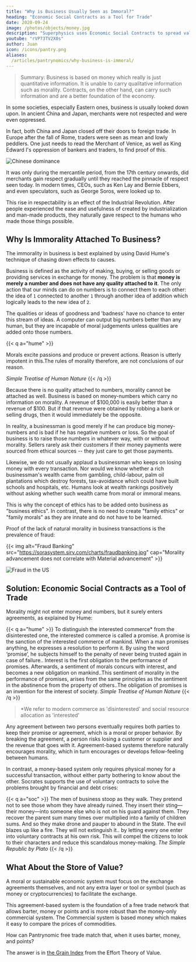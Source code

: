 ```yaml
---
title: "Why is Business Usually Seen as Immoral?"
heading: "Economic Social Contracts as a Tool for Trade"
date: 2020-09-24
image: /photos/objects/money.jpg
description: "Superphysics uses Economic Social Contracts to spread value in a society. This makes it resilient to financial and currency crises"
youtube: "rVP73TV2X0s"
author: Juan
icon: /icons/pantry.png
aliases:
  /articles/pantrynomics/why-business-is-immoral/
---
```


> Summary: Business is based on money which really is just quantitative information. It is unable to carry qualitative information such as morality. Contracts, on the other hand, can carry such information and are a better foundation of the economy.


In some societies, especially Eastern ones, business is usually looked down upon. In ancient China and Japan, merchants were not respected and were even oppressed.

In fact, both China and Japan closed off their doors to foreign trade. In Europe after the fall of Rome, traders were seen as mean and lowly peddlers. One just needs to read the Merchant of Venice, as well as King Edward I's oppression of bankers and traders, to find proof of this.

![Chinese dominance](https://socioecons.files.wordpress.com/2016/03/20130615_blp504.jpg)

It was only during the mercantile period, from the 17th century onwards, did merchants gain respect gradually until they reached the pinnacle of respect seen today. In modern times, CEOs, such as Ken Lay and Bernie Ebbers, and even speculators, such as George Soros, were looked up to. 

This rise in respectability is an effect of the Industrial Revolution. <!--  which came from British improvements on the steam engine which allowed the mass production of useful things which were then distributed through commerce. Ancient Rome did not have the natural ore deposits like England and so the Romans could not create such a commercial revolution. --> After people experienced the ease and usefulness of created by industrialization and man-made products, they naturally gave respect to the humans who made those things possible.


## Why Is Immorality Attached To Business?

The immorality in business is best explained by using David Hume's technique of chasing down effects to causes. 

Business is defined as the activity of making, buying, or selling goods or providing services in exchange for money. The problem is that **money is merely a number and does not have any quality attached to it**. The only action that our minds can do on numbers is to connect them to each other: the idea of `1` connected to another `1` through another idea of addition which logically leads to the new idea of `2`. 

The qualities or ideas of goodness and 'badness' have no chance to enter this stream of ideas. A computer can output big numbers better than any human, but they are incapable of moral judgements unless qualities are added onto those numbers.


{{< q a="hume" >}}
<p>Morals excite passions and produce or prevent actions. Reason is utterly impotent in this.The rules of morality therefore, are not conclusions of our reason.</p>
<cite>Simple Treatise of Human Nature</cite>
{{< /q >}}


Because there is no quality attached to numbers, morality cannot be attached as well. Business is based on money-numbers which carry no information on morality. A revenue of $100,000 is easily better than a revenue of $100. But if that revenue were obtained by robbing a bank or selling drugs, then it would immediately be the opposite.

In reality, a businessman is good merely if he can produce big money-numbers and is bad if he has negative numbers or loss. So the goal of business is to raise those numbers in whatever way, with or without morality. Sellers rarely ask their customers if their money payments were sourced from ethical sources -- they just care to get those payments. 

Likewise, we do not usually applaud a businessman who keeps on losing money with every transaction. Nor would we know whether a rich businessman's wealth came from gambling, child-labour, palm oil plantations which destroy forests, tax-avoidance which could have built schools and hospitals, etc. Humans look at wealth rankings positively without asking whether such wealth came from moral or immoral means.

This is why the concept of ethics has to be added onto business as "business ethics". In contrast, there is no need to create "family ethics" or "family morals" as they are innate and do not have to be learned.

Proof of the lack of natural morality in business transactions is the prevalence of fraud:

{{< img alt="Fraud Banking" src="https://sorasystem.sirv.com/charts/fraudbanking.jpg" cap="Morality advancement does not correlate with Material advancement" >}}


![Fraud in the US](https://sorasystem.sirv.com/charts/fraudus.jpg)


## Solution: Economic Social Contracts as a Tool of Trade

Morality might not enter money and numbers, but it surely enters agreements, as explained by Hume:

{{< q a="hume" >}}
To distinguish the interested commerce* from the disinterested one, the interested commerce is called a promise. A promise is the sanction of the interested commerce of mankind. When a man promises anything, he expresses a resolution to perform it. By using the word ‘promise’, he subjects himself to the penalty of never being trusted again in case of failure.. Interest is the first obligation to the performance of promises. Afterwards, a sentiment of morals concurs with interest, and becomes a new obligation on mankind..This sentiment of morality in the performance of promises, arises from the same principles as the sentiment in the abstinence from the property of others..The obligation of promises is an invention for the interest of society. 
<cite>Simple Treatise of Human Nature</cite>
{{< /q >}}


> *We refer to modern commerce as 'disinterested' and social resource allocation as 'interested'


Any agreement between two persons eventually requires both parties to keep their promise or agreement, which is a moral or proper behavior. By breaking the agreement, a person risks losing a customer or supplier and the revenue that goes with it. Agreement-based systems therefore naturally encourages morality, which in turn encourages or develops fellow-feeling between humans. 

In contrast, a money-based system only requires physical money for a successful transaction, without either party bothering to know about the other. Socrates supports the use of voluntary contracts to solve the problems brought by financial and debt crises:

{{< q a="soc" >}}
The men of business stoop as they walk. They pretend not to see those whom they have already ruined. They insert their sting—their money—into someone else who is not on his guard against them. They recover the parent sum many times over multiplied into a family of children sums. And so they make drone and pauper to abound in the State. The evil blazes up like a fire. They will not extinguish it.. by letting every one enter into voluntary contracts at his own risk. This will compel the citizens to look to their characters and reduce this scandalous money-making. 
<cite>The Simple Republic by Plato</cite>
{{< /q >}}


## What About the Store of Value?

A moral or sustainable economic system must focus on the exchange agreements themselves, and not any extra layer or tool or symbol (such as money or cryptocurrencies) to facilitate the exchange. 

This agreement-based system is the foundation of a free trade network that allows barter, money or points and is more robust than the money-only commercial system. The Commercial system is based money which makes it easy to compare the prices of commodities. 

How can Pantrynomic free trade match that, when it uses barter, money, and points?

The answer is in [the Grain Index](/social/economics/solutions/gdp) from the Effort Theory of Value.
